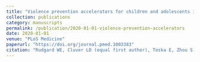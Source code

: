 ```yaml
---
title: "Violence prevention accelerators for children and adolescents in South Africa: a path analysis using two pooled cohorts"
collection: publications
category: manuscripts
permalink: /publication/2020-01-01-violence-prevention-accelerators
date: 2020-01-01
venue: "PLoS Medicine"
paperurl: "https://doi.org/journal.pmed.1003383"
citation: "Rudgard WE, Cluver LD (equal first author), Toska E, Zhou S, Campeau L, Shenderovich Y, Orkin M, Desmond C, Butchart A, Taylor H, Meinck F, Sherr L (2020) Violence prevention accelerators for children and adolescents in South Africa: a path analysis using two pooled cohorts. PLoS Medicine."
---
```

